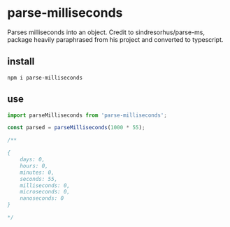 # parse-milliseconds

Parses milliseconds into an object. Credit to sindresorhus/parse-ms, package heavily paraphrased from his project and converted to typescript.

## install

```terminal
npm i parse-milliseconds
```

## use

```typescript
import parseMilliseconds from 'parse-milliseconds';

const parsed = parseMilliseconds(1000 * 55);

/**

{
    days: 0,
    hours: 0,
    minutes: 0,
    seconds: 55,
    milliseconds: 0,
    microseconds: 0,
    nanoseconds: 0
}

*/

```
